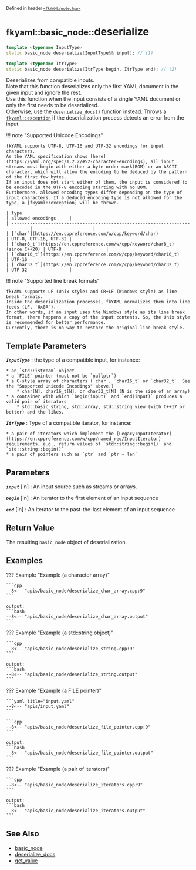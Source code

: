 <small>Defined in header [`<fkYAML/node.hpp>`](https://github.com/fktn-k/fkYAML/blob/develop/include/fkYAML/node.hpp)</small>

# <small>fkyaml::basic_node::</small>deserialize

```cpp
template <typename InputType>
static basic_node deserialize(InputType&& input); // (1)

template <typename ItrType>
static basic_node deserialize(ItrType begin, ItrType end); // (2)
```

Deserializes from compatible inputs.  
Note that this function deserializes only the first YAML document in the given input and ignore the rest.  
Use this function when the input consists of a single YAML document or only the first needs to be deserialized.  
Otherwise, use the [`deserialize_docs()`](deserialize_docs.md) function instead.
Throws a [`fkyaml::exception`](../exception/index.md) if the deserialization process detects an error from the input.  

!!! note "Supported Unicode Encodings"

    fkYAML supports UTF-8, UTF-16 and UTF-32 encodings for input characters.  
    As the YAML specification shows [here](https://yaml.org/spec/1.2.2/#52-character-encodings), all input streams must begin with either a byte order mark(BOM) or an ASCII character, which will allow the encoding to be deduced by the pattern of the first few bytes.  
    If an input does not start either of them, the input is considered to be encoded in the UTF-8 encoding starting with no BOM.  
    Furthermore, allowed encoding types differ depending on the type of input characters. If a deduced encoding type is not allowed for the type, a [fkyaml::exception] will be thrown.

    | type                                                                         | allowed encodings     |
    | ---------------------------------------------------------------------------- | --------------------- |
    | [`char`](https://en.cppreference.com/w/cpp/keyword/char)                     | UTF-8, UTF-16, UTF-32 |
    | [`char8_t`](https://en.cppreference.com/w/cpp/keyword/char8_t) (since C++20) | UTF-8                 |
    | [`char16_t`](https://en.cppreference.com/w/cpp/keyword/char16_t)             | UTF-16                |
    | [`char32_t`](https://en.cppreference.com/w/cpp/keyword/char32_t)             | UTF-32                |

!!! note "Supported line break formats"

    fkYAML supports LF (Unix style) and CR+LF (Windows style) as line break formats.  
    Inside the deserialization processes, fkYAML normalizes them into line feeds (LF, `0x0A`).  
    In other words, if an input uses the Windows style as its line break format, there happens a copy of the input contents. So, the Unix style is recommended for better performance.  
    Currently, there is no way to restore the original line break style.  

## **Template Parameters**

***`InputType`***
:   the type of a compatible input, for instance:

    * an `std::istream` object
    * a `FILE` pointer (must not be `nullptr`)
    * a C-style array of characters (`char`, `char16_t` or `char32_t`. See the "Supported Unicode Encodings" above.)
        * char[N], char16_t[N], or char32_t[N] (N is the size of an array)
    * a container with which `begin(input)` and `end(input)` produces a valid pair of iterators
        * std::basic_string, std::array, std::string_view (with C++17 or better) and the likes.

***`ItrType`***
:   Type of a compatible iterator, for instance:

    * a pair of iterators which implement the [LegacyInputIterator](https://en.cppreference.com/w/cpp/named_req/InputIterator) requirements, e.g., return values of `std::string::begin()` and `std::string::begin()`
    * a pair of pointers such as `ptr` and `ptr + len`

## **Parameters**

***`input`*** [in]
:   An input source such as streams or arrays.

***`begin`*** [in]
:   An iterator to the first element of an input sequence

***`end`*** [in]
:   An iterator to the past-the-last element of an input sequence

## **Return Value**

The resulting `basic_node` object of deserialization.

## **Examples**

??? Example "Example (a character array)"

    ```cpp
    --8<-- "apis/basic_node/deserialize_char_array.cpp:9"
    ```

    output:
    ```bash
    --8<-- "apis/basic_node/deserialize_char_array.output"
    ```

??? Example "Example (a std::string object)"

    ```cpp
    --8<-- "apis/basic_node/deserialize_string.cpp:9"
    ```

    output:
    ```bash
    --8<-- "apis/basic_node/deserialize_string.output"
    ```

??? Example "Example (a FILE pointer)"

    ```yaml title="input.yaml"
    --8<-- "apis/input.yaml"
    ```

    ```cpp
    --8<-- "apis/basic_node/deserialize_file_pointer.cpp:9"
    ```

    output:
    ```bash
    --8<-- "apis/basic_node/deserialize_file_pointer.output"
    ```

??? Example "Example (a pair of iterators)"

    ```cpp
    --8<-- "apis/basic_node/deserialize_iterators.cpp:9"
    ```

    output:
    ```bash
    --8<-- "apis/basic_node/deserialize_iterators.output"
    ```

## **See Also**

* [basic_node](index.md)
* [deserialize_docs](deserialize_docs.md)
* [get_value](get_value.md)
